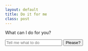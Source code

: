 ```yaml
---
layout: default
title: Do it for me
class: post
---
```


What can I do for you?

<form id="doit">
    <input id="doit-input" type="text" placeholder="Tell me what to do">
    <button type="submit">Please?</button>
</form>

<script>
var form = document.getElementById('doit');
var input = document.getElementById('doit-input');

var image = document.createElement('img');
image.alt = 'GIF saying it is done';

var message = document.createElement('p');
message.textContent = '🎉it is done 🎉';

var images = [
    'https://media.giphy.com/media/Vh2AWuLGA1TX2MPGkn/giphy.gif',
    'https://media.giphy.com/media/3oKIPf3C7HqqYBVcCk/giphy.gif',
    'https://media.giphy.com/media/QMsS2IxP812wbn4WeE/giphy.gif',
    'https://media.giphy.com/media/QhmboW0R7eUbm/giphy.gif',
    'https://media.giphy.com/media/9g8PH1MbwTy4o/giphy.gif',
    'https://media.giphy.com/media/8UF0EXzsc0Ckg/giphy.gif',
    'https://media.giphy.com/media/52FcaTVc9Y1rk7q1NQ/giphy.gif',
    'https://media.giphy.com/media/d31w24psGYeekCZy/giphy.gif',
    'https://media.giphy.com/media/32aROMpuC7xqKdWbKO/giphy.gif',
];

form.addEventListener('submit', function (event) {
    event.preventDefault();
    form.replaceWith(message);
    var imageIndex = Math.floor(Math.random() * (images.length - 1));
    image.src = images[imageIndex];
    message.parentElement.appendChild(image);
});
</script>
